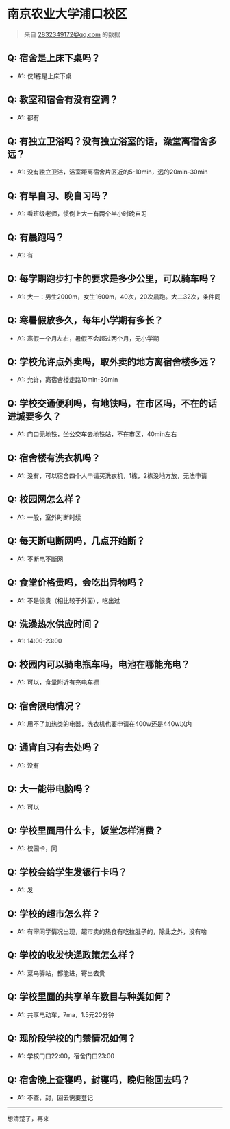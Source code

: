 # 南京农业大学浦口校区
> 来自 2832349172@qq.com 的数据
## Q: 宿舍是上床下桌吗？
- A1: 仅1栋是上床下桌
## Q: 教室和宿舍有没有空调？
- A1: 都有
## Q: 有独立卫浴吗？没有独立浴室的话，澡堂离宿舍多远？
- A1: 没有独立卫浴，浴室距离宿舍片区近的5-10min，远的20min-30min
## Q: 有早自习、晚自习吗？
- A1: 看班级老师，惯例上大一有两个半小时晚自习
## Q: 有晨跑吗？
- A1: 有
## Q: 每学期跑步打卡的要求是多少公里，可以骑车吗？
- A1: 大一：男生2000m，女生1600m，40次，20次晨跑。大二32次，条件同
## Q: 寒暑假放多久，每年小学期有多长？
- A1: 寒假一个月左右，暑假不会超过两个月，无小学期
## Q: 学校允许点外卖吗，取外卖的地方离宿舍楼多远？
- A1: 允许，离宿舍楼走路10min-30min
## Q: 学校交通便利吗，有地铁吗，在市区吗，不在的话进城要多久？
- A1: 门口无地铁，坐公交车去地铁站，不在市区，40min左右
## Q: 宿舍楼有洗衣机吗？
- A1: 没有，可以宿舍四个人申请买洗衣机，1栋，2栋没地方放，无法申请
## Q: 校园网怎么样？
- A1: 一般，室外时断时续
## Q: 每天断电断网吗，几点开始断？
- A1: 不断电不断网
## Q: 食堂价格贵吗，会吃出异物吗？
- A1: 不是很贵（相比较于外面），吃出过
## Q: 洗澡热水供应时间？
- A1: 14:00-23:00
## Q: 校园内可以骑电瓶车吗，电池在哪能充电？
- A1: 可以，食堂附近有充电车棚
## Q: 宿舍限电情况？
- A1: 用不了加热类的电器，洗衣机也要申请在400w还是440w以内
## Q: 通宵自习有去处吗？
- A1: 没有
## Q: 大一能带电脑吗？
- A1: 可以
## Q: 学校里面用什么卡，饭堂怎样消费？
- A1: 校园卡，同
## Q: 学校会给学生发银行卡吗？
- A1: 发
## Q: 学校的超市怎么样？
- A1: 有宰同学情况出现，超市卖的热食有吃拉肚子的，除此之外，没有啥
## Q: 学校的收发快递政策怎么样？
- A1: 菜鸟驿站，都能进，寄出去贵
## Q: 学校里面的共享单车数目与种类如何？
- A1: 共享电动车，7ma，1.5元20分钟
## Q: 现阶段学校的门禁情况如何？
- A1: 学校门口22:00，宿舍门口23:00
## Q: 宿舍晚上查寝吗，封寝吗，晚归能回去吗？
- A1: 不查，封，回去需要登记
***
想清楚了，再来